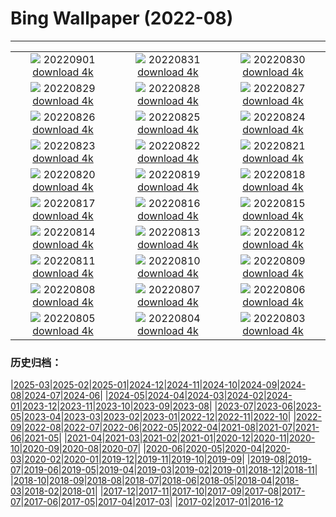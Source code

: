 # Bing Wallpaper (2022-08)
**************
| | | |
|:-:|:-:|:-:|
| ![](https://www.bing.com/th?id=OHR.BlueLinckia_EN-CA8837209932_1920x1080.jpg) 20220901 [download 4k](https://www.bing.com/th?id=OHR.BlueLinckia_EN-CA8837209932_UHD.jpg) | ![](https://www.bing.com/th?id=OHR.Migliarino_EN-CA3362395561_1920x1080.jpg) 20220831 [download 4k](https://www.bing.com/th?id=OHR.Migliarino_EN-CA3362395561_UHD.jpg) | ![](https://www.bing.com/th?id=OHR.EstoniaBaltic_EN-CA2933698843_1920x1080.jpg) 20220830 [download 4k](https://www.bing.com/th?id=OHR.EstoniaBaltic_EN-CA2933698843_UHD.jpg) |
| ![](https://www.bing.com/th?id=OHR.BeardedTit_EN-CA2822169068_1920x1080.jpg) 20220829 [download 4k](https://www.bing.com/th?id=OHR.BeardedTit_EN-CA2822169068_UHD.jpg) | ![](https://www.bing.com/th?id=OHR.MSHV_EN-CA1616440210_1920x1080.jpg) 20220828 [download 4k](https://www.bing.com/th?id=OHR.MSHV_EN-CA1616440210_UHD.jpg) | ![](https://www.bing.com/th?id=OHR.PeljesacWind_EN-CA1443057338_1920x1080.jpg) 20220827 [download 4k](https://www.bing.com/th?id=OHR.PeljesacWind_EN-CA1443057338_UHD.jpg) |
| ![](https://www.bing.com/th?id=OHR.PenzancePool_EN-CA4920594101_1920x1080.jpg) 20220826 [download 4k](https://www.bing.com/th?id=OHR.PenzancePool_EN-CA4920594101_UHD.jpg) | ![](https://www.bing.com/th?id=OHR.WheatField_EN-CA6655378974_1920x1080.jpg) 20220825 [download 4k](https://www.bing.com/th?id=OHR.WheatField_EN-CA6655378974_UHD.jpg) | ![](https://www.bing.com/th?id=OHR.MentonFrance_EN-CA3715369650_1920x1080.jpg) 20220824 [download 4k](https://www.bing.com/th?id=OHR.MentonFrance_EN-CA3715369650_UHD.jpg) |
| ![](https://www.bing.com/th?id=OHR.TenderMoment_EN-CA7914594910_1920x1080.jpg) 20220823 [download 4k](https://www.bing.com/th?id=OHR.TenderMoment_EN-CA7914594910_UHD.jpg) | ![](https://www.bing.com/th?id=OHR.CostadaMorte_EN-CA5229675652_1920x1080.jpg) 20220822 [download 4k](https://www.bing.com/th?id=OHR.CostadaMorte_EN-CA5229675652_UHD.jpg) | ![](https://www.bing.com/th?id=OHR.BearProof_EN-CA3296087292_1920x1080.jpg) 20220821 [download 4k](https://www.bing.com/th?id=OHR.BearProof_EN-CA3296087292_UHD.jpg) |
| ![](https://www.bing.com/th?id=OHR.SwingEx_EN-CA1045900723_1920x1080.jpg) 20220820 [download 4k](https://www.bing.com/th?id=OHR.SwingEx_EN-CA1045900723_UHD.jpg) | ![](https://www.bing.com/th?id=OHR.SourHerring_EN-CA3205478753_1920x1080.jpg) 20220819 [download 4k](https://www.bing.com/th?id=OHR.SourHerring_EN-CA3205478753_UHD.jpg) | ![](https://www.bing.com/th?id=OHR.AquarioNatural_EN-CA3036941625_1920x1080.jpg) 20220818 [download 4k](https://www.bing.com/th?id=OHR.AquarioNatural_EN-CA3036941625_UHD.jpg) |
| ![](https://www.bing.com/th?id=OHR.SasquatchStream_EN-CA7411677535_1920x1080.jpg) 20220817 [download 4k](https://www.bing.com/th?id=OHR.SasquatchStream_EN-CA7411677535_UHD.jpg) | ![](https://www.bing.com/th?id=OHR.ChittorgarhFort_EN-CA2845717417_1920x1080.jpg) 20220816 [download 4k](https://www.bing.com/th?id=OHR.ChittorgarhFort_EN-CA2845717417_UHD.jpg) | ![](https://www.bing.com/th?id=OHR.PantherChameleon_EN-CA2630553653_1920x1080.jpg) 20220815 [download 4k](https://www.bing.com/th?id=OHR.PantherChameleon_EN-CA2630553653_UHD.jpg) |
| ![](https://www.bing.com/th?id=OHR.BoundaryWaters_EN-CA0664399834_1920x1080.jpg) 20220814 [download 4k](https://www.bing.com/th?id=OHR.BoundaryWaters_EN-CA0664399834_UHD.jpg) | ![](https://www.bing.com/th?id=OHR.AmboseliElephants_EN-CA2498021902_1920x1080.jpg) 20220813 [download 4k](https://www.bing.com/th?id=OHR.AmboseliElephants_EN-CA2498021902_UHD.jpg) | ![](https://www.bing.com/th?id=OHR.MtTsubakuro_EN-CA9731264922_1920x1080.jpg) 20220812 [download 4k](https://www.bing.com/th?id=OHR.MtTsubakuro_EN-CA9731264922_UHD.jpg) |
| ![](https://www.bing.com/th?id=OHR.AnniversaryJTNP_EN-CA5282348679_1920x1080.jpg) 20220811 [download 4k](https://www.bing.com/th?id=OHR.AnniversaryJTNP_EN-CA5282348679_UHD.jpg) | ![](https://www.bing.com/th?id=OHR.CuevaManos_EN-CA9621807477_1920x1080.jpg) 20220810 [download 4k](https://www.bing.com/th?id=OHR.CuevaManos_EN-CA9621807477_UHD.jpg) | ![](https://www.bing.com/th?id=OHR.EsPantaleu_EN-CA4987332278_1920x1080.jpg) 20220809 [download 4k](https://www.bing.com/th?id=OHR.EsPantaleu_EN-CA4987332278_UHD.jpg) |
| ![](https://www.bing.com/th?id=OHR.NuchatlitzDusk_EN-CA0151769112_1920x1080.jpg) 20220808 [download 4k](https://www.bing.com/th?id=OHR.NuchatlitzDusk_EN-CA0151769112_UHD.jpg) | ![](https://www.bing.com/th?id=OHR.SFSaltFlats_EN-CA4765139719_1920x1080.jpg) 20220807 [download 4k](https://www.bing.com/th?id=OHR.SFSaltFlats_EN-CA4765139719_UHD.jpg) | ![](https://www.bing.com/th?id=OHR.MilitaryTattoo_EN-CA4590477064_1920x1080.jpg) 20220806 [download 4k](https://www.bing.com/th?id=OHR.MilitaryTattoo_EN-CA4590477064_UHD.jpg) |
| ![](https://www.bing.com/th?id=OHR.BangladeshWaterLilies_EN-CA4461842343_1920x1080.jpg) 20220805 [download 4k](https://www.bing.com/th?id=OHR.BangladeshWaterLilies_EN-CA4461842343_UHD.jpg) | ![](https://www.bing.com/th?id=OHR.RedneckedGrebe_EN-CA4181460213_1920x1080.jpg) 20220804 [download 4k](https://www.bing.com/th?id=OHR.RedneckedGrebe_EN-CA4181460213_UHD.jpg) | ![](https://www.bing.com/th?id=OHR.KhutzeymateenValley_EN-CA1847395208_1920x1080.jpg) 20220803 [download 4k](https://www.bing.com/th?id=OHR.KhutzeymateenValley_EN-CA1847395208_UHD.jpg) |

### 历史归档：

|[2025-03](/../2025-03/2025-03.md)|[2025-02](/../2025-02/2025-02.md)|[2025-01](/../2025-01/2025-01.md)|[2024-12](/../2024-12/2024-12.md)|[2024-11](/../2024-11/2024-11.md)|[2024-10](/../2024-10/2024-10.md)|[2024-09](/../2024-09/2024-09.md)|[2024-08](/../2024-08/2024-08.md)|[2024-07](/../2024-07/2024-07.md)|[2024-06](/../2024-06/2024-06.md)|
|[2024-05](/../2024-05/2024-05.md)|[2024-04](/../2024-04/2024-04.md)|[2024-03](/../2024-03/2024-03.md)|[2024-02](/../2024-02/2024-02.md)|[2024-01](/../2024-01/2024-01.md)|[2023-12](/../2023-12/2023-12.md)|[2023-11](/../2023-11/2023-11.md)|[2023-10](/../2023-10/2023-10.md)|[2023-09](/../2023-09/2023-09.md)|[2023-08](/../2023-08/2023-08.md)|
|[2023-07](/../2023-07/2023-07.md)|[2023-06](/../2023-06/2023-06.md)|[2023-05](/../2023-05/2023-05.md)|[2023-04](/../2023-04/2023-04.md)|[2023-03](/../2023-03/2023-03.md)|[2023-02](/../2023-02/2023-02.md)|[2023-01](/../2023-01/2023-01.md)|[2022-12](/../2022-12/2022-12.md)|[2022-11](/../2022-11/2022-11.md)|[2022-10](/../2022-10/2022-10.md)|
|[2022-09](/../2022-09/2022-09.md)|[2022-08](/2022-08.md)|[2022-07](/../2022-07/2022-07.md)|[2022-06](/../2022-06/2022-06.md)|[2022-05](/../2022-05/2022-05.md)|[2022-04](/../2022-04/2022-04.md)|[2021-08](/../2021-08/2021-08.md)|[2021-07](/../2021-07/2021-07.md)|[2021-06](/../2021-06/2021-06.md)|[2021-05](/../2021-05/2021-05.md)|
|[2021-04](/../2021-04/2021-04.md)|[2021-03](/../2021-03/2021-03.md)|[2021-02](/../2021-02/2021-02.md)|[2021-01](/../2021-01/2021-01.md)|[2020-12](/../2020-12/2020-12.md)|[2020-11](/../2020-11/2020-11.md)|[2020-10](/../2020-10/2020-10.md)|[2020-09](/../2020-09/2020-09.md)|[2020-08](/../2020-08/2020-08.md)|[2020-07](/../2020-07/2020-07.md)|
|[2020-06](/../2020-06/2020-06.md)|[2020-05](/../2020-05/2020-05.md)|[2020-04](/../2020-04/2020-04.md)|[2020-03](/../2020-03/2020-03.md)|[2020-02](/../2020-02/2020-02.md)|[2020-01](/../2020-01/2020-01.md)|[2019-12](/../2019-12/2019-12.md)|[2019-11](/../2019-11/2019-11.md)|[2019-10](/../2019-10/2019-10.md)|[2019-09](/../2019-09/2019-09.md)|
|[2019-08](/../2019-08/2019-08.md)|[2019-07](/../2019-07/2019-07.md)|[2019-06](/../2019-06/2019-06.md)|[2019-05](/../2019-05/2019-05.md)|[2019-04](/../2019-04/2019-04.md)|[2019-03](/../2019-03/2019-03.md)|[2019-02](/../2019-02/2019-02.md)|[2019-01](/../2019-01/2019-01.md)|[2018-12](/../2018-12/2018-12.md)|[2018-11](/../2018-11/2018-11.md)|
|[2018-10](/../2018-10/2018-10.md)|[2018-09](/../2018-09/2018-09.md)|[2018-08](/../2018-08/2018-08.md)|[2018-07](/../2018-07/2018-07.md)|[2018-06](/../2018-06/2018-06.md)|[2018-05](/../2018-05/2018-05.md)|[2018-04](/../2018-04/2018-04.md)|[2018-03](/../2018-03/2018-03.md)|[2018-02](/../2018-02/2018-02.md)|[2018-01](/../2018-01/2018-01.md)|
|[2017-12](/../2017-12/2017-12.md)|[2017-11](/../2017-11/2017-11.md)|[2017-10](/../2017-10/2017-10.md)|[2017-09](/../2017-09/2017-09.md)|[2017-08](/../2017-08/2017-08.md)|[2017-07](/../2017-07/2017-07.md)|[2017-06](/../2017-06/2017-06.md)|[2017-05](/../2017-05/2017-05.md)|[2017-04](/../2017-04/2017-04.md)|[2017-03](/../2017-03/2017-03.md)|
|[2017-02](/../2017-02/2017-02.md)|[2017-01](/../2017-01/2017-01.md)|[2016-12](/../2016-12/2016-12.md)